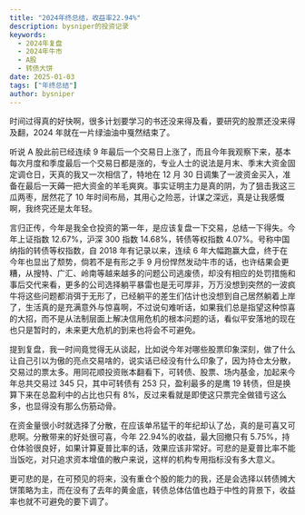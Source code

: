 ```yaml
---
title: "2024年终总结，收益率22.94%"
description: bysniper的投资记录
keywords:
  - 2024年复盘
  - 2024年牛市
  - A股
  - 转债大饼
date: 2025-01-03
tags: ["年终总结"]
author: bysniper
---
```


时间过得真的好快啊，很多计划要学习的书还没来得及看，要研究的股票还没来得及翻，2024 年就在一片绿油油中戛然结束了。

听说 A 股此前已经连续 9 年最后一个交易日上涨了，而且今年我观察下来，基本每次月度和季度最后一个交易日都是涨的，专业人士的说法是月末、季末大资金固定调仓日，天真的我又一次相信了，特地在 12 月 30 日调集了一波资金买入，准备在最后一天薅一把大资金的羊毛爽爽。事实证明主力是真的阴，为了狙击我这三瓜两枣，居然花了 10 年时间布局，其用心之险恶，计谋之深远，真是让我感慨啊，我终究还是太年轻。

言归正传，今年是我全仓投资的第一年，是应该复盘一下交易，总结一下得失。今年上证指数 12.67%，沪深 300 指数 14.68%，转债等权指数 4.07%。号称中国纳指的转债等权指数，自 2018 年有记录以来，连续 6 年大幅跑赢大盘，终于在今年也显出了颓势，倘若不是有形之手 9 月份悍然发动牛市的话，也许结果会更糟，从搜特、广汇、岭南等越来越多的问题公司逃废债，却没有相应的处罚措施和事后交代来看，更多的公司选择躺平暴雷也是无可厚非，万万没想到突然的一波疯牛将这些问题都消弭于无形了，已经躺平的差生们估计也没想到自己居然躺着上岸了，生活真的是充满意外与惊喜啊，不过说句难听话，如果我们总是指望这种惊喜的大招，而不是从法制层面上解决信用危机的根本问题的话，看似平安落地的现在也只是暂时的，未来更大危机的到来也将会不可避免。

提到复盘，我一时间竟觉得无从谈起，比如说今年对哪些股票印象深刻，做了什么让自己引以为傲的亮点交易啥的，说实话已经没有什么印象了，因为持仓太分散，交易过的票太多。用同花顺投资账本翻看下，可转债、股票、场内基金，加起来今年总共交易过 345 只，其中可转债有 253 只，盈利最多的是鹰 19 转债，但是换算下来在总盈利中的占比也只有 8%，反过来看就是即使这只票完全做错亏这么多，也显得没有那么伤筋动骨。

在资金量很小时就选择了分散，在应该单吊猛干的年纪却认了怂，真的是可喜又可悲啊。分散带来的好处很可喜，今年 22.94%的收益，最大回撤只有 5.75%，持仓体验很良好，如果计算夏普比率的话，效果应该非常好。可悲的是夏普比率不能当饭吃，对只追求资本增值的散户来说，这样的机构专用指标没有多大意义。

更可悲的是，在可预见的将来，没有重仓个股的能力的我，还是会选择以转债摊大饼策略为主，而在没有了去年的黄金底，转债总体估值也趋于中性的背景下，收益率也就不可避免的要下调了。
